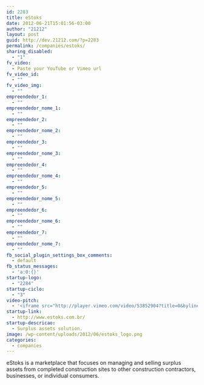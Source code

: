 ```yaml
---
id: 2283
title: eStoks
date: 2012-06-21T15:01:56-03:00
author: "21212"
layout: post
guid: http://dev.21212.com/?p=2283
permalink: /companies/estoks/
sharing_disabled:
  - "1"
fv_video:
  - Paste your YouTube or Vimeo url
fv_video_id:
  - ""
fv_video_img:
  - ""
empreendedor_1:
  - ""
empreendedor_nome_1:
  - ""
empreendedor_2:
  - ""
empreendedor_nome_2:
  - ""
empreendedor_3:
  - ""
empreendedor_nome_3:
  - ""
empreendedor_4:
  - ""
empreendedor_nome_4:
  - ""
empreendedor_5:
  - ""
empreendedor_nome_5:
  - ""
empreendedor_6:
  - ""
empreendedor_nome_6:
  - ""
empreendedor_7:
  - ""
empreendedor_nome_7:
  - ""
fb_social_plugin_settings_box_comments:
  - default
fb_status_messages:
  - 'a:0:{}'
startup-logo:
  - "2284"
startup-ciclo:
  - "3"
video-pitch:
  - '<iframe src="http://player.vimeo.com/video/53852904?title=0&byline=0&portrait=0&badge=0" width="640" height="360" frameborder="0" webkitAllowFullScreen mozallowfullscreen allowFullScreen></iframe>'
startup-link:
  - http://www.estoks.com.br/
startup-descricao:
  - Surplus assets solution.
image: /wp-content/uploads/2012/06/estoks_logo.png
categories:
  - companies
---
```

eStoks is a marketplace that focuses on managing and selling surplus assets from completed construction sites to other construction contractors, businesses, or individual consumers.